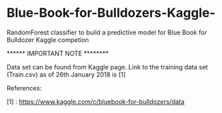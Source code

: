 # Blue-Book-for-Bulldozers-Kaggle-
RandomForest classifier to build a predictive model for Blue Book for Bulldozer Kaggle competion

****** IMPORTANT NOTE ********

Data set can be found from Kaggle page. Link to the  training data set (Train.csv) as of 26th January 2018 is [1]

References:

[1] : https://www.kaggle.com/c/bluebook-for-bulldozers/data
